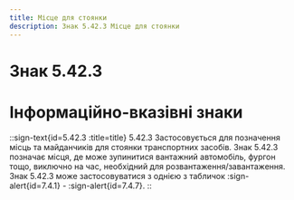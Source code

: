 ```yaml
---
title: Місце для стоянки
description: Знак 5.42.3 Місце для стоянки
---
```

# Знак 5.42.3
# Інформаційно-вказівні знаки
::sign-text{id=5.42.3 :title=title}
5.42.3 Застосовується для позначення місць та майданчиків для стоянки транспортних засобів.
Знак 5.42.3 позначає місця, де може зупинитися вантажний автомобіль, фургон тощо, виключно на час, необхідний для розвантаження/завантаження.
Знак 5.42.3 може застосовуватися з однією з табличок :sign-alert{id=7.4.1} - :sign-alert{id=7.4.7}.
::